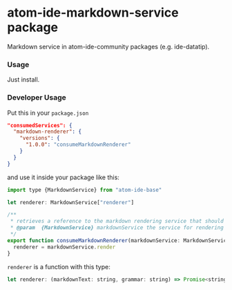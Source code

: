 # atom-ide-markdown-service package

Markdown service in atom-ide-community packages (e.g. ide-datatip).

### Usage

Just install.

### Developer Usage

Put this in your `package.json`

```json
"consumedServices": {
  "markdown-renderer": {
    "versions": {
      "1.0.0": "consumeMarkdownRenderer"
    }
  }
}
```

and use it inside your package like this:

```js
import type {MarkdownService} from "atom-ide-base"

let renderer: MarkdownService["renderer"]

/**
 * retrieves a reference to the markdown rendering service that should be used
 * @param  {MarkdownService} markdownService the service for rendering markdown text
 */
export function consumeMarkdownRenderer(markdownService: MarkdownService) {
  renderer = markdownService.render
}
```

`renderer` is a function with this type:

```js
let renderer: (markdownText: string, grammar: string) => Promise<string>
```
